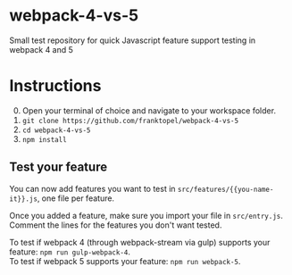 # webpack-4-vs-5
Small test repository for quick Javascript feature support testing in webpack 4 and 5

# Instructions

0. Open your terminal of choice and navigate to your workspace folder.
1. `git clone https://github.com/franktopel/webpack-4-vs-5`
2. `cd webpack-4-vs-5`
3. `npm install`

## Test your feature
You can now add features you want to test in `src/features/{{you-name-it}}.js`, one file per feature. 

Once you added a feature, make sure you import your file in `src/entry.js`. Comment the lines for the features you don't want tested.
 
To test if webpack 4 (through webpack-stream via gulp) supports your feature: `npm run gulp-webpack-4`.  
To test if webpack 5 supports your feature: `npm run webpack-5`.
